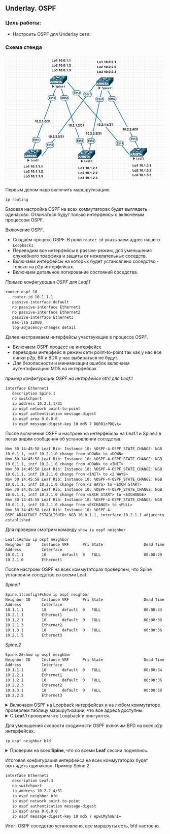 ## Underlay. OSPF
### Цель работы:
 - Настроить OSPF для Underlay сети.

### Схема стенда
![Topology.jpg](/Lab2/Topology.jpg)

Первым делом надо включить маршрутизацию.

```
ip routing
```

Базовая настройка OSPF на всех коммутаторах будет выглядеть одинаково. Отличаться будут только интерфейсы с включеным процессом OSPF.

Включение OSPF.

- Создаём процесс OSPF. В роли `router id` указываем адрес нашего `Loopback1`
- Переводим все интерфейсы в passive-режим, для уменьшения служебного траффика и защиты от нежелательных соседств.
- Включаем интерфейсы на которых будет установлено соседство - только на p2p интерфейсах.
- Включаем детальное логирование состояний соседства.

_Пример конфигурации OSPF для Leaf.1_
```
router ospf 10
   router-id 10.1.1.1
   passive-interface default
   no passive-interface Ethernet1
   no passive-interface Ethernet2
   passive-interface Ethernet3
   max-lsa 12000
   log-adjacency-changes detail
```

Далее настраиваем интерфейсы участвующие в процессе OSPF.

- Включаем OSPF процесс на интерфейсе
- переводим интерфейс в режим сети point-to-point так как у нас все линки p2p, BR и BDR у нас выбираться не будут.
- Для безопасности и минимизации ошибок включаем аутентификацию MD5 на интерфейсах.
 
_пример конфигурации OSPF на интерфейсе eth1 для Leaf.1_
```
interface Ethernet1
   description Spine.1
   no switchport
   ip address 10.2.1.1/31
   ip ospf network point-to-point
   ip ospf authentication message-digest
   ip ospf area 0.0.0.0
   ip ospf message-digest-key 10 md5 7 DQRB1cPDQvk=
```
 
 После включения OSPF и настроек на интерфейсах на Leaf.1 и Spine.1 в логах видим сообщения об установлении соседства.

```
Nov 30 14:45:58 Leaf Rib: Instance 10: %OSPF-4-OSPF_STATE_CHANGE: NGB 10.0.1.1, intf 10.2.1.0 change from <DOWN> to <DOWN>
Nov 30 14:45:58 Leaf Rib: Instance 10: %OSPF-4-OSPF_STATE_CHANGE: NGB 10.0.1.1, intf 10.2.1.0 change from <DOWN> to <INIT>
Nov 30 14:45:58 Leaf Rib: Instance 10: %OSPF-4-OSPF_STATE_CHANGE: NGB 10.0.1.1, intf 10.2.1.0 change from <INIT> to <2 WAYS>
Nov 30 14:45:58 Leaf Rib: Instance 10: %OSPF-4-OSPF_STATE_CHANGE: NGB 10.0.1.1, intf 10.2.1.0 change from <2 WAYS> to <EXCH START>
Nov 30 14:45:58 Leaf Rib: Instance 10: %OSPF-4-OSPF_STATE_CHANGE: NGB 10.0.1.1, intf 10.2.1.0 change from <EXCH START> to <EXCHANGE>
Nov 30 14:45:58 Leaf Rib: Instance 10: %OSPF-4-OSPF_STATE_CHANGE: NGB 10.0.1.1, intf 10.2.1.0 change from <EXCHANGE> to <FULL>
Nov 30 14:45:58 Leaf Rib: Instance 10: %OSPF-4-OSPF_ADJACENCY_ESTABLISHED: NGB 10.0.1.1, interface 10.2.1.1 adjacency established 
```

Для проверки смотрим команду `show ip ospf neighbor`
```
Leaf.1#show ip ospf neighbor 
Neighbor ID     Instance VRF      Pri State                  Dead Time   Address         Interface
10.0.1.1        10       default  0   FULL                   00:00:29    10.2.1.0        Ethernet1
```

После настроек OSPF на всех коммутаторах проверяем, что Spine установили соседство со всеми Leaf.

_Spine.1_
```
Spine.1(config)#show ip ospf neighbor 
Neighbor ID     Instance VRF      Pri State                  Dead Time   Address         Interface
10.1.1.1        10       default  0   FULL                   00:00:33    10.2.1.1        Ethernet1
10.1.2.1        10       default  0   FULL                   00:00:38    10.2.1.3        Ethernet2
10.1.3.1        10       default  0   FULL                   00:00:36    10.2.1.5        Ethernet3
```

_Spine.2_
```
Spine.2#show ip ospf neighbor 
Neighbor ID     Instance VRF      Pri State                  Dead Time   Address         Interface
10.1.1.1        10       default  0   FULL                   00:00:34    10.2.2.1        Ethernet1
10.1.2.1        10       default  0   FULL                   00:00:36    10.2.2.3        Ethernet2
10.1.3.1        10       default  0   FULL                   00:00:38    10.2.2.5        Ethernet3
```
<details>
<summary>Включаем OSPF на Loopback интерфейсах и на любом коммутаторе проверяем таблицу маршрутизации, что все адреса доступны.</summary> 

_Leaf.3_
```

 O        10.0.1.1/32 [110/20] via 10.2.1.4, Ethernet1 # Loopback1 Spine.1
 O        10.0.1.2/32 [110/20] via 10.2.1.4, Ethernet1 # Loopback2 Spine.1
 O        10.0.1.3/32 [110/20] via 10.2.1.4, Ethernet1 # Loopback3 Spine.1
 O        10.0.2.1/32 [110/20] via 10.2.2.4, Ethernet2 # Loopback1 Spine.2
 O        10.0.2.2/32 [110/20] via 10.2.2.4, Ethernet2 # Loopback2 Spine.2
 O        10.0.2.3/32 [110/20] via 10.2.2.4, Ethernet2 # Loopback3 Spine.2
 O        10.1.1.1/32 [110/30] via 10.2.1.4, Ethernet1 # Loopback1 Leaf.1 через Spine.1
                               via 10.2.2.4, Ethernet2 # Loopback1 Leaf.1 через Spine.2
 O        10.1.1.2/32 [110/30] via 10.2.1.4, Ethernet1 # Loopback2 Leaf.1 через Spine.1
                               via 10.2.2.4, Ethernet2 # Loopback2 Leaf.1 через Spine.2
 O        10.1.1.3/32 [110/30] via 10.2.1.4, Ethernet1 # Loopback3 Leaf.1 через Spine.1
                               via 10.2.2.4, Ethernet2 # Loopback3 Leaf.1 через Spine.2
 O        10.1.2.1/32 [110/30] via 10.2.1.4, Ethernet1 # Loopback1 Leaf.2 через Spine.1
                               via 10.2.2.4, Ethernet2 # Loopback1 Leaf.2 через Spine.2
 O        10.1.2.2/32 [110/30] via 10.2.1.4, Ethernet1 # Loopback2 Leaf.2 через Spine.1
                               via 10.2.2.4, Ethernet2 # Loopback2 Leaf.2 через Spine.2
 O        10.1.2.3/32 [110/30] via 10.2.1.4, Ethernet1 # Loopback3 Leaf.2 через Spine.1
                               via 10.2.2.4, Ethernet2 # Loopback3 Leaf.2 через Spine.2
 C        10.1.3.1/32 is directly connected, Loopback1
 C        10.1.3.2/32 is directly connected, Loopback2
 C        10.1.3.3/32 is directly connected, Loopback3
 O        10.2.1.0/31 [110/20] via 10.2.1.4, Ethernet1 # p2p сеть Leaf.1 - Spine.1
 O        10.2.1.2/31 [110/20] via 10.2.1.4, Ethernet1 # p2p сеть Leaf.2 - Spine.1
 C        10.2.1.4/31 is directly connected, Ethernet1
 O        10.2.2.0/31 [110/20] via 10.2.2.4, Ethernet2 # p2p сеть Leaf.1 - Spine.2
 O        10.2.2.2/31 [110/20] via 10.2.2.4, Ethernet2 # p2p сеть Leaf.2 - Spine.2
 C        10.2.2.4/31 is directly connected, Ethernet2
```
</details>

<details>
<summary>С <b>Leaf.1</b> проверим что Loopback'и пингуются.</summary>

```
Leaf.1#ping 10.0.1.1
PING 10.0.1.1 (10.0.1.1) 72(100) bytes of data.
80 bytes from 10.0.1.1: icmp_seq=1 ttl=64 time=57.2 ms
80 bytes from 10.0.1.1: icmp_seq=2 ttl=64 time=49.0 ms
80 bytes from 10.0.1.1: icmp_seq=3 ttl=64 time=50.9 ms
80 bytes from 10.0.1.1: icmp_seq=4 ttl=64 time=44.2 ms
80 bytes from 10.0.1.1: icmp_seq=5 ttl=64 time=29.7 ms
--- 10.0.1.1 ping statistics ---
5 packets transmitted, 5 received, 0% packet loss, time 52ms
rtt min/avg/max/mdev = 29.723/46.255/57.246/9.253 ms, pipe 5, ipg/ewma 13.171/51.101 ms
Leaf.1#ping 10.0.2.1
PING 10.0.2.1 (10.0.2.1) 72(100) bytes of data.
80 bytes from 10.0.2.1: icmp_seq=1 ttl=64 time=78.6 ms
80 bytes from 10.0.2.1: icmp_seq=2 ttl=64 time=55.3 ms
80 bytes from 10.0.2.1: icmp_seq=3 ttl=64 time=47.1 ms
80 bytes from 10.0.2.1: icmp_seq=4 ttl=64 time=38.9 ms
80 bytes from 10.0.2.1: icmp_seq=5 ttl=64 time=31.1 ms
```

```
--- 10.0.2.1 ping statistics ---
5 packets transmitted, 5 received, 0% packet loss, time 59ms
rtt min/avg/max/mdev = 31.196/50.263/78.622/16.312 ms, pipe 5, ipg/ewma 14.754/63.399 ms
Leaf.1#ping 10.1.1.1
PING 10.1.1.1 (10.1.1.1) 72(100) bytes of data.
80 bytes from 10.1.1.1: icmp_seq=1 ttl=64 time=3.44 ms
80 bytes from 10.1.1.1: icmp_seq=2 ttl=64 time=0.034 ms
80 bytes from 10.1.1.1: icmp_seq=3 ttl=64 time=0.036 ms
80 bytes from 10.1.1.1: icmp_seq=4 ttl=64 time=0.032 ms
80 bytes from 10.1.1.1: icmp_seq=5 ttl=64 time=0.034 ms
--- 10.1.1.1 ping statistics ---
5 packets transmitted, 5 received, 0% packet loss, time 13ms
rtt min/avg/max/mdev = 0.032/0.716/3.447/1.365 ms, ipg/ewma 3.342/2.034 ms
Leaf.1#ping 10.1.2.1
PING 10.1.2.1 (10.1.2.1) 72(100) bytes of data.
80 bytes from 10.1.2.1: icmp_seq=1 ttl=63 time=101 ms
80 bytes from 10.1.2.1: icmp_seq=2 ttl=63 time=92.1 ms
80 bytes from 10.1.2.1: icmp_seq=3 ttl=63 time=84.9 ms
80 bytes from 10.1.2.1: icmp_seq=4 ttl=63 time=78.5 ms
80 bytes from 10.1.2.1: icmp_seq=5 ttl=63 time=71.5 ms
```
```
--- 10.1.2.1 ping statistics ---
5 packets transmitted, 5 received, 0% packet loss, time 44ms
rtt min/avg/max/mdev = 71.514/85.716/101.413/10.414 ms, pipe 5, ipg/ewma 11.220/92.824 ms
Leaf.1#ping 10.1.3.1
PING 10.1.3.1 (10.1.3.1) 72(100) bytes of data.
80 bytes from 10.1.3.1: icmp_seq=1 ttl=63 time=47.5 ms
80 bytes from 10.1.3.1: icmp_seq=2 ttl=63 time=38.1 ms
80 bytes from 10.1.3.1: icmp_seq=3 ttl=63 time=36.7 ms
80 bytes from 10.1.3.1: icmp_seq=4 ttl=63 time=30.0 ms
80 bytes from 10.1.3.1: icmp_seq=5 ttl=63 time=29.3 ms
--- 10.1.3.1 ping statistics ---
5 packets transmitted, 5 received, 0% packet loss, time 44ms
rtt min/avg/max/mdev = 29.370/36.381/47.543/6.589 ms, pipe 5, ipg/ewma 11.129/41.542 ms
```
</details>

Для уменьшения скорости сходимости OSPF включим BFD на всех p2p интерфейсах.

```
ip ospf neighbor bfd
```
<details>
<summary>Проверим на всех <b>Spine</b>, что со всеми <b>Leaf</b> сессии поднялись.</summary>

```
Spine.1#show bfd peers 
VRF name: default
-----------------
DstAddr       MyDisc    YourDisc  Interface/Transport    Type           LastUp 
--------- ----------- ----------- -------------------- ------- ----------------
10.2.1.1  2600936089  1481346065        Ethernet1(13)  normal   11/30/24 19:14 
10.2.1.3  4019426997  1178722661        Ethernet2(14)  normal   11/30/24 19:14 
10.2.1.5  4125477046  2585000598        Ethernet3(15)  normal   11/30/24 19:14 

   LastDown            LastDiag    State
-------------- ------------------- -----
         NA       No Diagnostic       Up
         NA       No Diagnostic       Up
         NA       No Diagnostic       Up
```
```
Spine.2# show bfd peers 
VRF name: default
-----------------
DstAddr       MyDisc    YourDisc  Interface/Transport    Type           LastUp 
--------- ----------- ----------- -------------------- ------- ----------------
10.2.2.1  3073013940  4057919696        Ethernet1(13)  normal   11/30/24 19:18 
10.2.2.3  1813504941  4015901872        Ethernet2(14)  normal   11/30/24 19:18 
10.2.2.5  2343508969  2082118508        Ethernet3(15)  normal   11/30/24 19:18 

   LastDown            LastDiag    State
-------------- ------------------- -----
         NA       No Diagnostic       Up
         NA       No Diagnostic       Up
         NA       No Diagnostic       Up
```
</details>

Итоговая конфигурация интерфейса на всех коммутаторах будет выглядеть одинаково. Пример Spine.2.

```
interface Ethernet3
   description Leaf.3
   no switchport
   ip address 10.2.2.4/31
   ip ospf neighbor bfd
   ip ospf network point-to-point
   ip ospf authentication message-digest
   ip ospf area 0.0.0.0
   ip ospf message-digest-key 10 md5 7 epwCMyhnEnI=
```

Итог: OSPF соседство установлено, все маршруты есть, bfd настоено.